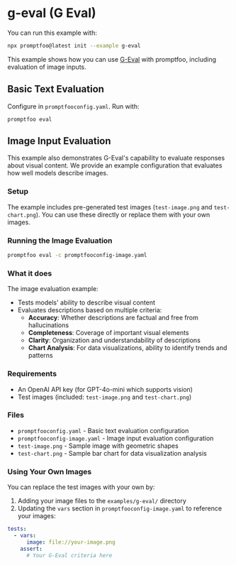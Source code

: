 # g-eval (G Eval)

You can run this example with:

```bash
npx promptfoo@latest init --example g-eval
```

This example shows how you can use [G-Eval](https://arxiv.org/abs/2303.16634) with promptfoo, including evaluation of image inputs.

## Basic Text Evaluation

Configure in `promptfooconfig.yaml`. Run with:

```
promptfoo eval
```

## Image Input Evaluation

This example also demonstrates G-Eval's capability to evaluate responses about visual content. We provide an example configuration that evaluates how well models describe images.

### Setup

The example includes pre-generated test images (`test-image.png` and `test-chart.png`). You can use these directly or replace them with your own images.

### Running the Image Evaluation

```bash
promptfoo eval -c promptfooconfig-image.yaml
```

### What it does

The image evaluation example:

- Tests models' ability to describe visual content
- Evaluates descriptions based on multiple criteria:
  - **Accuracy**: Whether descriptions are factual and free from hallucinations
  - **Completeness**: Coverage of important visual elements
  - **Clarity**: Organization and understandability of descriptions
  - **Chart Analysis**: For data visualizations, ability to identify trends and patterns

### Requirements

- An OpenAI API key (for GPT-4o-mini which supports vision)
- Test images (included: `test-image.png` and `test-chart.png`)

### Files

- `promptfooconfig.yaml` - Basic text evaluation configuration
- `promptfooconfig-image.yaml` - Image input evaluation configuration
- `test-image.png` - Sample image with geometric shapes
- `test-chart.png` - Sample bar chart for data visualization analysis

### Using Your Own Images

You can replace the test images with your own by:

1. Adding your image files to the `examples/g-eval/` directory
2. Updating the `vars` section in `promptfooconfig-image.yaml` to reference your images:

```yaml
tests:
  - vars:
      image: file://your-image.png
    assert:
      # Your G-Eval criteria here
```
